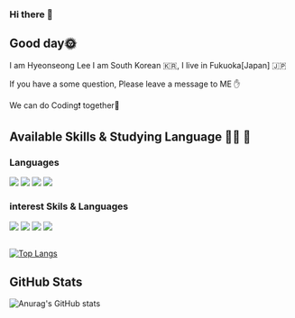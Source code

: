 
### Hi there 👋

<h2>Good day🌞</h2>
I am Hyeonseong Lee I am South Korean 🇰🇷, I live in Fukuoka[Japan] 🇯🇵

If you have a some question, Please leave a message to ME ✋

We can do Coding❗ together🥳

<h2>Available Skills & Studying Language 👨‍🎓 💪</h2>


### Languages

<div>
 
<img src = "https://img.shields.io/badge/Java-007396?style=flat-square&logo=java&logoColor=white"/>
<img src = "https://img.shields.io/badge/Spring-6DB33F?style=flat-square&logo=Spring&logoColor=white"/>
<img src = "https://img.shields.io/badge/Python-3776AB?style=flat-square&logo=Python&logoColor=white"/>
<img src = "https://img.shields.io/badge/Docker-2496ED?style=flat-square&logo=Docker&logoColor=white"/>
 
</div>

### interest Skils & Languages

<div>
 
<img src = "https://img.shields.io/badge/JavaScript-F7DF1E?style=flat-square&logo=JavaScript&logoColor=white"/>
<img src = "https://img.shields.io/badge/TypeScript-3178C6?style=flat-square&logo=TypeScript&logoColor=white"/>
<img src = "https://img.shields.io/badge/React-61DAFB?style=flat-square&logo=React&logoColor=white"/>
<img src = "https://img.shields.io/badge/Go-00ADD8?style=flat-square&logo=Go&logoColor=white"/>
 
</div>
<h2></h2>
<div>
 
  [![Top Langs](https://github-readme-stats.vercel.app/api/top-langs/?username=Polobear9&langs_count=8)](https://github.com/anuraghazra/github-readme-stats)
 
 </div>

<h2>GitHub Stats</h2>


 ![Anurag's GitHub stats](https://github-readme-stats.vercel.app/api?username=Polobear9&show_icons=true&theme=dracula)
  <!--
**Polobear9/Polobear9** is a ✨ _special_ ✨ repository because its `README.md` (this file) appears on your GitHub profile.

Here are some ideas to get you started:

- 🔭 I’m currently working on ...
- 🌱 I’m currently learning ...
- 👯 I’m looking to collaborate on ...
- 🤔 I’m looking for help with ...
- 💬 Ask me about ...
- 📫 How to reach me: ...
- 😄 Pronouns: ...
- ⚡ Fun fact: ...
-->


